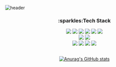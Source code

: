 ![header](https://capsule-render.vercel.app/api?type=waving&color=gradient&height=300&section=header&text=Hi,%20There~%20I`m%20Hee%20Kyoung%20&fontSize=40)

  <div align=center> <h3>:sparkles:Tech Stack</h3> </div>
<div align=center>
  <img src="https://img.shields.io/badge/java-007396?style=for-the-badge&logo=java&logoColor=white"> 

  
  <img src="https://img.shields.io/badge/html5-E34F26?style=for-the-badge&logo=html5&logoColor=white"> 
  <img src="https://img.shields.io/badge/css-1572B6?style=for-the-badge&logo=css3&logoColor=white"> 
  <img src="https://img.shields.io/badge/javascript-F7DF1E?style=for-the-badge&logo=javascript&logoColor=black"> 
  <img src="https://img.shields.io/badge/jquery-0769AD?style=for-the-badge&logo=jquery&logoColor=white">
  <img src="https://img.shields.io/badge/jquery-0769AD?style=for-the-badge&logo=vue&logoColor=white">
  <br>
  
  <img src="https://img.shields.io/badge/oracle-F80000?style=for-the-badge&logo=oracle&logoColor=white"> 
  <img src="https://img.shields.io/badge/spring-6DB33F?style=for-the-badge&logo=springboot&logoColor=white">  

  <br>
  <img src="https://img.shields.io/badge/apache tomcat-F8DC75?style=for-the-badge&logo=gitlab&logoColor=white">  
  <img src="https://img.shields.io/badge/github-181717?style=for-the-badge&logo=github&logoColor=white">
  <img src="https://img.shields.io/badge/git-F05032?style=for-the-badge&logo=git&logoColor=white">
  <img src="https://img.shields.io/badge/fontawesome-339AF0?style=for-the-badge&logo=fontawesome&logoColor=white">
  <br>

  <br>
  
[![Anurag's GitHub stats](https://github-readme-stats.vercel.app/api?username=heekyoung-kim&hide=contribs&count_private=true&show_icons=true&show_icons=true&theme=dracula)](https://github.com/anuraghazra/github-readme-stats)

 </div> 

